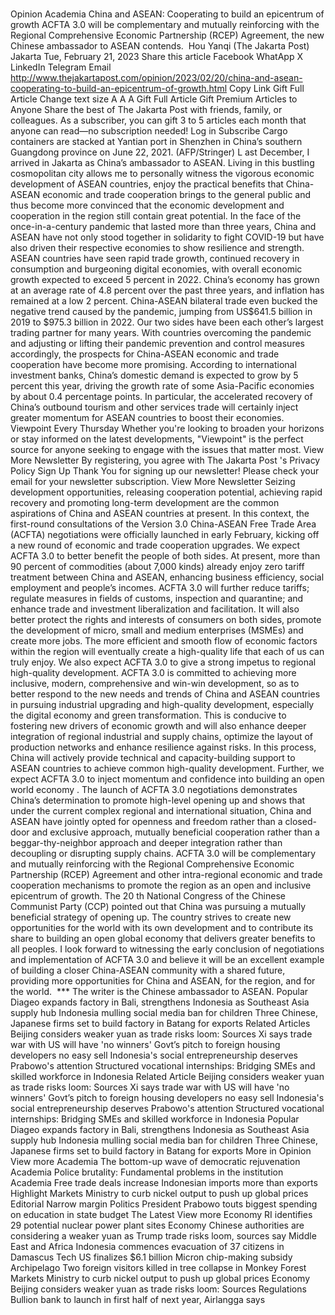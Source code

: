 # 

Opinion
Academia
China and ASEAN: Cooperating to build an epicentrum of growth
ACFTA 3.0 will be complementary and mutually reinforcing with the Regional Comprehensive Economic Partnership (RCEP) Agreement, the new Chinese ambassador to ASEAN contends.&nbsp;
Hou Yanqi
(The Jakarta Post)
Jakarta
Tue, February 21, 2023
Share this article
Facebook
WhatApp
X
LinkedIn
Telegram
Email
http://www.thejakartapost.com/opinion/2023/02/20/china-and-asean-cooperating-to-build-an-epicentrum-of-growth.html
Copy Link
Gift Full Article
Change text size
A
A
A
Gift Full Article
Gift Premium Articles
to Anyone
Share the best of The Jakarta Post with friends, family, or colleagues. As a subscriber, you can gift 3 to 5 articles each month that anyone can read—no subscription needed!
Log in
Subscribe
Cargo containers are stacked at Yantian port in Shenzhen in China’s southern Guangdong province on June 22, 2021. (AFP/Stringer)
L
ast December, I arrived in Jakarta as China’s ambassador to ASEAN. Living in this bustling cosmopolitan city allows me to personally witness the vigorous economic development of ASEAN countries, enjoy the practical benefits that China-ASEAN economic and trade cooperation brings to the general public and thus become more convinced that the economic development and cooperation in the region still contain great potential.
In the face of the once-in-a-century pandemic that lasted more than three years, China and ASEAN have not only stood together in solidarity to fight COVID-19 but have also driven their respective economies to show resilience and strength.
ASEAN countries have seen rapid trade growth, continued recovery in consumption and burgeoning digital economies, with overall economic growth expected to exceed 5 percent in 2022. China’s economy has grown at an average rate of 4.8 percent over the past three years, and inflation has remained at a low 2 percent.
China-ASEAN bilateral trade even bucked the negative trend caused by the pandemic, jumping from US$641.5 billion in 2019 to $975.3 billion in 2022. Our two sides have been each other’s largest trading partner for many years.
With countries overcoming the pandemic and adjusting or lifting their pandemic prevention and control measures accordingly, the prospects for China-ASEAN economic and trade cooperation have become more promising.
According to international investment banks, China’s domestic demand is expected to grow by 5 percent this year, driving the growth rate of some Asia-Pacific economies by about 0.4 percentage points. In particular, the accelerated recovery of China’s outbound tourism and other services trade will certainly inject greater momentum for ASEAN countries to boost their economies.
Viewpoint
Every Thursday
Whether you're looking to broaden your horizons or stay informed on the latest developments, "Viewpoint" is the perfect source for anyone seeking to engage with the issues that matter most.
View More Newsletter
By registering, you agree with
The Jakarta Post
's
Privacy Policy
Sign Up
Thank You
for signing up our newsletter!
Please check your email for your newsletter subscription.
View More Newsletter
Seizing development opportunities, releasing cooperation potential, achieving rapid recovery and promoting long-term development are the common aspirations of China and ASEAN countries at present. In this context, the first-round consultations of the Version 3.0 China-ASEAN Free Trade Area (ACFTA) negotiations were officially launched in early February, kicking off a new round of economic and trade cooperation upgrades.
We expect ACFTA 3.0 to better benefit the people of both sides. At present, more than 90 percent of commodities (about 7,000 kinds) already enjoy zero tariff treatment between China and ASEAN, enhancing business efficiency, social employment and people’s incomes.
ACFTA 3.0 will further reduce tariffs; regulate measures in fields of customs, inspection and quarantine; and enhance trade and investment liberalization and facilitation. It will also better protect the rights and interests of consumers on both sides, promote the development of micro, small and medium enterprises (MSMEs) and create more jobs.
The more efficient and smooth flow of economic factors within the region will eventually create a high-quality life that each of us can truly enjoy.
We also expect ACFTA 3.0 to give a strong impetus to regional high-quality development. ACFTA 3.0 is committed to achieving more inclusive, modern, comprehensive and win-win development, so as to better respond to the new needs and trends of China and ASEAN countries in pursuing industrial upgrading and high-quality development, especially the digital economy and green transformation.
This is conducive to fostering new drivers of economic growth and will also enhance deeper integration of regional industrial and supply chains, optimize the layout of production networks and enhance resilience against risks. In this process, China will actively provide technical and capacity-building support to ASEAN countries to achieve common high-quality development.
Further, we expect ACFTA 3.0 to inject momentum and confidence into building an open world economy
.
The launch of ACFTA 3.0 negotiations demonstrates China’s determination to promote high-level opening up and shows that under the current complex regional and international situation, China and ASEAN have jointly opted for openness and freedom rather than a closed-door and exclusive approach, mutually beneficial cooperation rather than a beggar-thy-neighbor approach and deeper integration rather than decoupling or disrupting supply chains.
ACFTA 3.0 will be complementary and mutually reinforcing with the Regional Comprehensive Economic Partnership (RCEP) Agreement and other intra-regional economic and trade cooperation mechanisms to promote the region as an open and inclusive epicentrum of growth.
The 20
th
National Congress of the Chinese Communist Party (CCP) pointed out that China was pursuing a mutually beneficial strategy of opening up.
The country strives to create new opportunities for the world with its own development and to contribute its share to building an open global economy that delivers greater benefits to all peoples.
I look forward to witnessing the early conclusion of negotiations and implementation of ACFTA 3.0 and believe it will be an excellent example of building a closer China-ASEAN community with a shared future, providing more opportunities for China and ASEAN, for the region, and for the world.
&nbsp;***
The writer is the Chinese ambassador to ASEAN.
Popular
Diageo expands factory in Bali, strengthens Indonesia as Southeast Asia supply hub
Indonesia mulling social media ban for children
Three Chinese, Japanese firms set to build factory in Batang for exports
Related Articles
Beijing considers weaker yuan as trade risks loom: Sources
Xi says trade war with US will have 'no winners'
Govt’s pitch to foreign housing developers no easy sell
Indonesia's social entrepreneurship deserves Prabowo's attention
Structured vocational internships: Bridging SMEs and skilled workforce in Indonesia
Related Article
Beijing considers weaker yuan as trade risks loom: Sources
Xi says trade war with US will have 'no winners'
Govt’s pitch to foreign housing developers no easy sell
Indonesia's social entrepreneurship deserves Prabowo's attention
Structured vocational internships: Bridging SMEs and skilled workforce in Indonesia
Popular
Diageo expands factory in Bali, strengthens Indonesia as Southeast Asia supply hub
Indonesia mulling social media ban for children
Three Chinese, Japanese firms set to build factory in Batang for exports
More in Opinion
View more
Academia
The bottom-up wave of democratic rejuvenation
Academia
Police brutality: Fundamental problems in the institution
Academia
Free trade deals increase Indonesian imports more than exports
Highlight
Markets
Ministry to curb nickel output to push up global prices
Editorial
Narrow margin
Politics
President Prabowo touts biggest spending on education in state budget
The Latest
View more
Economy
RI identifies 29 potential nuclear power plant sites
Economy
Chinese authorities are considering a weaker yuan as Trump trade risks loom, sources say
Middle East and Africa
Indonesia commences evacuation of 37 citizens in Damascus
Tech
US finalizes $6.1 billion Micron chip-making subsidy
Archipelago
Two foreign visitors killed in tree collapse in Monkey Forest
Markets
Ministry to curb nickel output to push up global prices
Economy
Beijing considers weaker yuan as trade risks loom: Sources
Regulations
Bullion bank to launch in first half of next year, Airlangga says